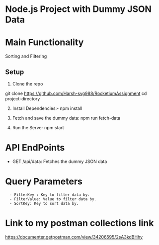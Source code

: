 # Node.js Project with Dummy JSON Data

# Main Functionality
  Sorting and Filtering

## Setup
1.  Clone the repo
 
git clone https://github.com/Harsh-svg988/RocketiumAssignment
cd project-directory

2. Install Dependencies:-
   npm install

3. Fetch and save the dummy data:
   npm run fetch-data

4. Run the Server
   npm start

# API EndPoints
   -  GET /api/data: Fetches the dummy JSON data  
   # Query Parameters
      - FilterKey : Key to filter data by.
      - FilterValue: Value to filter data by.
      - SortKey: Key to sort data by.

# Link to my postman collections link
https://documenter.getpostman.com/view/34206595/2sA3kdBHhy    
